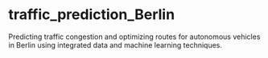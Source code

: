 # traffic_prediction_Berlin
Predicting traffic congestion and optimizing routes for autonomous vehicles in Berlin using integrated data and machine learning techniques.

